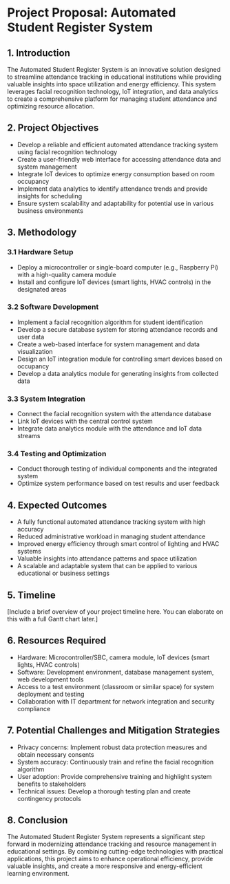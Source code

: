 # Project Proposal: Automated Student Register System

## 1. Introduction
The Automated Student Register System is an innovative solution designed to streamline attendance tracking in educational institutions while providing valuable insights into space utilization and energy efficiency. This system leverages facial recognition technology, IoT integration, and data analytics to create a comprehensive platform for managing student attendance and optimizing resource allocation.

## 2. Project Objectives
- Develop a reliable and efficient automated attendance tracking system using facial recognition technology
- Create a user-friendly web interface for accessing attendance data and system management
- Integrate IoT devices to optimize energy consumption based on room occupancy
- Implement data analytics to identify attendance trends and provide insights for scheduling
- Ensure system scalability and adaptability for potential use in various business environments

## 3. Methodology
### 3.1 Hardware Setup
- Deploy a microcontroller or single-board computer (e.g., Raspberry Pi) with a high-quality camera module
- Install and configure IoT devices (smart lights, HVAC controls) in the designated areas

### 3.2 Software Development
- Implement a facial recognition algorithm for student identification
- Develop a secure database system for storing attendance records and user data
- Create a web-based interface for system management and data visualization
- Design an IoT integration module for controlling smart devices based on occupancy
- Develop a data analytics module for generating insights from collected data

### 3.3 System Integration
- Connect the facial recognition system with the attendance database
- Link IoT devices with the central control system
- Integrate data analytics module with the attendance and IoT data streams

### 3.4 Testing and Optimization
- Conduct thorough testing of individual components and the integrated system
- Optimize system performance based on test results and user feedback

## 4. Expected Outcomes
- A fully functional automated attendance tracking system with high accuracy
- Reduced administrative workload in managing student attendance
- Improved energy efficiency through smart control of lighting and HVAC systems
- Valuable insights into attendance patterns and space utilization
- A scalable and adaptable system that can be applied to various educational or business settings

## 5. Timeline
[Include a brief overview of your project timeline here. You can elaborate on this with a full Gantt chart later.]

## 6. Resources Required
- Hardware: Microcontroller/SBC, camera module, IoT devices (smart lights, HVAC controls)
- Software: Development environment, database management system, web development tools
- Access to a test environment (classroom or similar space) for system deployment and testing
- Collaboration with IT department for network integration and security compliance

## 7. Potential Challenges and Mitigation Strategies
- Privacy concerns: Implement robust data protection measures and obtain necessary consents
- System accuracy: Continuously train and refine the facial recognition algorithm
- User adoption: Provide comprehensive training and highlight system benefits to stakeholders
- Technical issues: Develop a thorough testing plan and create contingency protocols

## 8. Conclusion
The Automated Student Register System represents a significant step forward in modernizing attendance tracking and resource management in educational settings. By combining cutting-edge technologies with practical applications, this project aims to enhance operational efficiency, provide valuable insights, and create a more responsive and energy-efficient learning environment.

